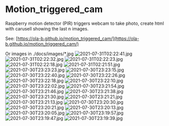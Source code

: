 # Motion_triggered_cam
Raspberry motion detector (PIR) triggers webcam to take photo, create html with carusell showing the last n images.

See: [https://ola-b.github.io/motion_triggered_cam/](https://ola-b.github.io/motion_triggered_cam/)


Or images in ./docs/images/*.jpg
![2021-07-31T02:22:41.jpg](https://github.com/Ola-B/motion_triggered_cam/blob/main/docs/images/2021-07-31T02:22:41.jpg "2021-07-31T02:22:41.jpg")
![2021-07-31T02:22:32.jpg](https://github.com/Ola-B/motion_triggered_cam/blob/main/docs/images/2021-07-31T02:22:32.jpg "2021-07-31T02:22:32.jpg")
![2021-07-31T02:22:23.jpg](https://github.com/Ola-B/motion_triggered_cam/blob/main/docs/images/2021-07-31T02:22:23.jpg "2021-07-31T02:22:23.jpg")
![2021-07-31T02:22:18.jpg](https://github.com/Ola-B/motion_triggered_cam/blob/main/docs/images/2021-07-31T02:22:18.jpg "2021-07-31T02:22:18.jpg")
![2021-07-31T02:21:51.jpg](https://github.com/Ola-B/motion_triggered_cam/blob/main/docs/images/2021-07-31T02:21:51.jpg "2021-07-31T02:21:51.jpg")
![2021-07-30T23:23:23.jpg](https://github.com/Ola-B/motion_triggered_cam/blob/main/docs/images/2021-07-30T23:23:23.jpg "2021-07-30T23:23:23.jpg")
![2021-07-30T23:23:15.jpg](https://github.com/Ola-B/motion_triggered_cam/blob/main/docs/images/2021-07-30T23:23:15.jpg "2021-07-30T23:23:15.jpg")
![2021-07-30T23:22:40.jpg](https://github.com/Ola-B/motion_triggered_cam/blob/main/docs/images/2021-07-30T23:22:40.jpg "2021-07-30T23:22:40.jpg")
![2021-07-30T23:22:26.jpg](https://github.com/Ola-B/motion_triggered_cam/blob/main/docs/images/2021-07-30T23:22:26.jpg "2021-07-30T23:22:26.jpg")
![2021-07-30T23:22:18.jpg](https://github.com/Ola-B/motion_triggered_cam/blob/main/docs/images/2021-07-30T23:22:18.jpg "2021-07-30T23:22:18.jpg")
![2021-07-30T23:22:10.jpg](https://github.com/Ola-B/motion_triggered_cam/blob/main/docs/images/2021-07-30T23:22:10.jpg "2021-07-30T23:22:10.jpg")
![2021-07-30T23:22:02.jpg](https://github.com/Ola-B/motion_triggered_cam/blob/main/docs/images/2021-07-30T23:22:02.jpg "2021-07-30T23:22:02.jpg")
![2021-07-30T23:21:54.jpg](https://github.com/Ola-B/motion_triggered_cam/blob/main/docs/images/2021-07-30T23:21:54.jpg "2021-07-30T23:21:54.jpg")
![2021-07-30T23:21:46.jpg](https://github.com/Ola-B/motion_triggered_cam/blob/main/docs/images/2021-07-30T23:21:46.jpg "2021-07-30T23:21:46.jpg")
![2021-07-30T23:21:38.jpg](https://github.com/Ola-B/motion_triggered_cam/blob/main/docs/images/2021-07-30T23:21:38.jpg "2021-07-30T23:21:38.jpg")
![2021-07-30T23:21:30.jpg](https://github.com/Ola-B/motion_triggered_cam/blob/main/docs/images/2021-07-30T23:21:30.jpg "2021-07-30T23:21:30.jpg")
![2021-07-30T23:21:21.jpg](https://github.com/Ola-B/motion_triggered_cam/blob/main/docs/images/2021-07-30T23:21:21.jpg "2021-07-30T23:21:21.jpg")
![2021-07-30T23:21:13.jpg](https://github.com/Ola-B/motion_triggered_cam/blob/main/docs/images/2021-07-30T23:21:13.jpg "2021-07-30T23:21:13.jpg")
![2021-07-30T23:20:30.jpg](https://github.com/Ola-B/motion_triggered_cam/blob/main/docs/images/2021-07-30T23:20:30.jpg "2021-07-30T23:20:30.jpg")
![2021-07-30T23:20:21.jpg](https://github.com/Ola-B/motion_triggered_cam/blob/main/docs/images/2021-07-30T23:20:21.jpg "2021-07-30T23:20:21.jpg")
![2021-07-30T23:20:13.jpg](https://github.com/Ola-B/motion_triggered_cam/blob/main/docs/images/2021-07-30T23:20:13.jpg "2021-07-30T23:20:13.jpg")
![2021-07-30T23:20:05.jpg](https://github.com/Ola-B/motion_triggered_cam/blob/main/docs/images/2021-07-30T23:20:05.jpg "2021-07-30T23:20:05.jpg")
![2021-07-30T23:19:57.jpg](https://github.com/Ola-B/motion_triggered_cam/blob/main/docs/images/2021-07-30T23:19:57.jpg "2021-07-30T23:19:57.jpg")
![2021-07-30T23:19:47.jpg](https://github.com/Ola-B/motion_triggered_cam/blob/main/docs/images/2021-07-30T23:19:47.jpg "2021-07-30T23:19:47.jpg")
![2021-07-30T23:19:39.jpg](https://github.com/Ola-B/motion_triggered_cam/blob/main/docs/images/2021-07-30T23:19:39.jpg "2021-07-30T23:19:39.jpg")
